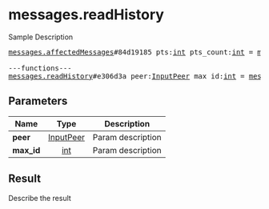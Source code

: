 # messages.readHistory

Sample Description

<pre>
<a href="../constructor/messages.affectedMessages">messages.affectedMessages</a>#84d19185 pts:<a href="../type/int.md">int</a> pts_count:<a href="../type/int.md">int</a> = <a href="../type/messages.AffectedMessages.md">messages.AffectedMessages</a>;

---functions---
<a href="../method/messages.readHistory.md">messages.readHistory</a>#e306d3a peer:<a href="../type/InputPeer.md">InputPeer</a> max_id:<a href="../type/int.md">int</a> = <a href="../type/messages.AffectedMessages.md">messages.AffectedMessages</a>;
</pre>

## Parameters

| Name | Type | Description |
|------|:----:|-------------|
| **peer** | [InputPeer](../type/InputPeer.md) | Param description |
| **max_id** | [int](../type/int.md) | Param description |

## Result

Describe the result

